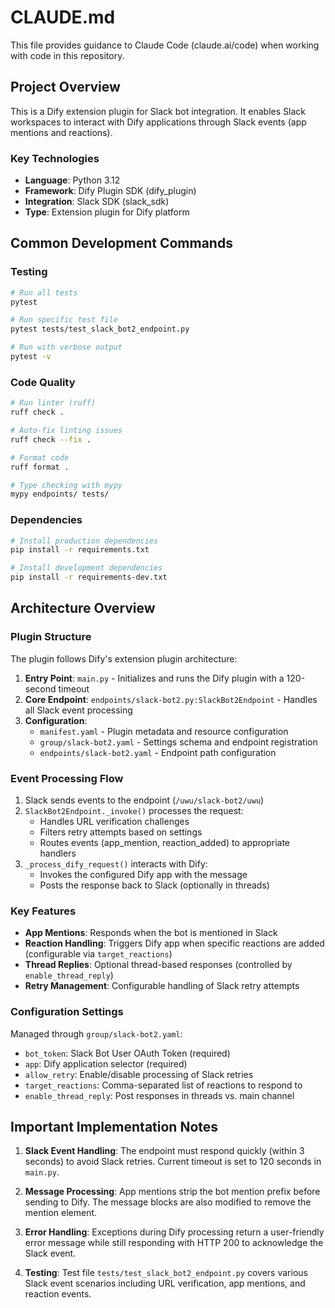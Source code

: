 # CLAUDE.md

This file provides guidance to Claude Code (claude.ai/code) when working with code in this repository.

## Project Overview

This is a Dify extension plugin for Slack bot integration. It enables Slack workspaces to interact with Dify applications through Slack events (app mentions and reactions).

### Key Technologies
- **Language**: Python 3.12
- **Framework**: Dify Plugin SDK (dify_plugin)
- **Integration**: Slack SDK (slack_sdk)
- **Type**: Extension plugin for Dify platform

## Common Development Commands

### Testing
```bash
# Run all tests
pytest

# Run specific test file
pytest tests/test_slack_bot2_endpoint.py

# Run with verbose output
pytest -v
```

### Code Quality
```bash
# Run linter (ruff)
ruff check .

# Auto-fix linting issues
ruff check --fix .

# Format code
ruff format .

# Type checking with mypy
mypy endpoints/ tests/
```

### Dependencies
```bash
# Install production dependencies
pip install -r requirements.txt

# Install development dependencies
pip install -r requirements-dev.txt
```

## Architecture Overview

### Plugin Structure
The plugin follows Dify's extension plugin architecture:

1. **Entry Point**: `main.py` - Initializes and runs the Dify plugin with a 120-second timeout
2. **Core Endpoint**: `endpoints/slack-bot2.py:SlackBot2Endpoint` - Handles all Slack event processing
3. **Configuration**: 
   - `manifest.yaml` - Plugin metadata and resource configuration
   - `group/slack-bot2.yaml` - Settings schema and endpoint registration
   - `endpoints/slack-bot2.yaml` - Endpoint path configuration

### Event Processing Flow
1. Slack sends events to the endpoint (`/uwu/slack-bot2/uwu`)
2. `SlackBot2Endpoint._invoke()` processes the request:
   - Handles URL verification challenges
   - Filters retry attempts based on settings
   - Routes events (app_mention, reaction_added) to appropriate handlers
3. `_process_dify_request()` interacts with Dify:
   - Invokes the configured Dify app with the message
   - Posts the response back to Slack (optionally in threads)

### Key Features
- **App Mentions**: Responds when the bot is mentioned in Slack
- **Reaction Handling**: Triggers Dify app when specific reactions are added (configurable via `target_reactions`)
- **Thread Replies**: Optional thread-based responses (controlled by `enable_thread_reply`)
- **Retry Management**: Configurable handling of Slack retry attempts

### Configuration Settings
Managed through `group/slack-bot2.yaml`:
- `bot_token`: Slack Bot User OAuth Token (required)
- `app`: Dify application selector (required)
- `allow_retry`: Enable/disable processing of Slack retries
- `target_reactions`: Comma-separated list of reactions to respond to
- `enable_thread_reply`: Post responses in threads vs. main channel

## Important Implementation Notes

1. **Slack Event Handling**: The endpoint must respond quickly (within 3 seconds) to avoid Slack retries. Current timeout is set to 120 seconds in `main.py`.

2. **Message Processing**: App mentions strip the bot mention prefix before sending to Dify. The message blocks are also modified to remove the mention element.

3. **Error Handling**: Exceptions during Dify processing return a user-friendly error message while still responding with HTTP 200 to acknowledge the Slack event.

4. **Testing**: Test file `tests/test_slack_bot2_endpoint.py` covers various Slack event scenarios including URL verification, app mentions, and reaction events.